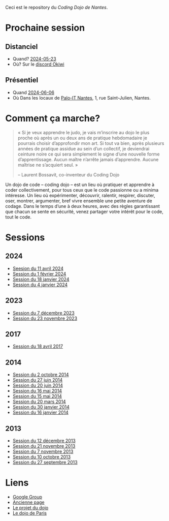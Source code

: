 Ceci est le repository du *Coding Dojo de Nantes*.

# Prochaine session

## Distanciel

* Quand? [2024-05-23](2024-05-23)
* Où? Sur le [discord Okiwi](https://discord.gg/Hhrm4Avu)

## Présentiel

* Quand [2024-06-06](2024-06-06)
* Où Dans les locaux de [Palo-IT Nantes](https://maps.app.goo.gl/e5bhRA3fTNcGzdsa8), 1, rue Saint-Julien, Nantes.

# Comment ça marche?

> « Si je veux apprendre le judo, je vais m’inscrire au dojo le plus proche où
> après un ou deux ans de pratique hebdomadaire je pourrais choisir
> d’approfondir mon art. Si tout va bien, après plusieurs années de pratique
> assidue au sein d’un collectif, je deviendrai ceinture noire ce qui sera
> simplement le signe d’une nouvelle forme d’apprentissage. Aucun maître
> n’arrête jamais d’apprendre. Aucune maîtrise ne s’acquiert seul. »
>
> – Laurent Bossavit, co-inventeur du Coding Dojo

Un dojo de code – coding dojo – est un lieu où pratiquer et apprendre à coder collectivement, pour tous ceux que le code passionne ou a minima intéresse. Un lieu où expérimenter, découvrir, ralentir, respirer, discuter, oser, montrer, argumenter, bref vivre ensemble une petite aventure de codage. Dans le temps d’une à deux heures, avec des règles garantissant que chacun se sente en sécurité, venez partager votre intérêt pour le code, tout le code.

# Sessions

## 2024

* [Seesion du 11 avril 2024](2024-04-11)
* [Session du 1 février 2024](2024-02-01)
* [Session du 18 janvier 2024](2024-01-18)
* [Session du 4 janvier 2024](2023-01-04)

## 2023

* [Session du 7 décembre 2023](2023-12-07)
* [Session du 23 novembre 2023](2023-11-23)

## 2017

* [Session du 18 avril 2017](2017-04-18)

## 2014

* [Session du 2 octobre 2014](2014-10-02)
* [Session du 27 juin 2014](2014-06-27)
* [Session du 20 juin 2014](2014-06-20)
* [Session du 16 mai 2014](2014-05-16)
* [Session du 15 mai 2014](2014-05-15)
* [Session du 20 mars 2014](2014-03-20)
* [Session du 30 janvier 2014](2014-01-30)
* [Session du 16 janvier 2014](2014-01-16)

## 2013

* [Session du 12 décembre 2013](2013-12-12)
* [Session du 21 novembre 2013](2013-11-21)
* [Session du 7 novembre 2013](2013-11-07)
* [Session du 10 octobre 2013](2013-10-10)
* [Session du 27 septembre 2013](2013-09-27-tennis)

# Liens

* [Google Group](https://groups.google.com/forum/#!forum/nantescodingdojo)
* [Ancienne page](https://sites.google.com/site/nantescodingdojo/home)
* [Le projet du dojo](http://www.codingdojo.org/)
* [Le dojo de Paris](http://wiki.agile-france.org/cgi-bin/wiki.pl?DojoDeveloppement)
